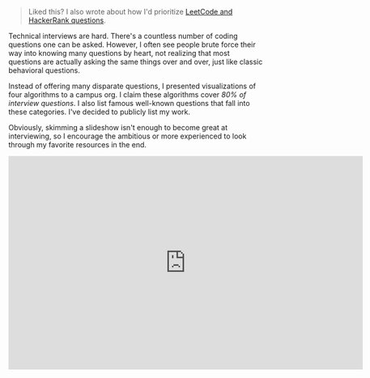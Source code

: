 <Helmet>
    <title>Jeremy Aguilon | Visualizing Four Key Technical Interview Algorithms</title>
    <meta name="description" content="An interactive way to learn crucial interview algorithms and data structures" />
    <meta name="keywords" content="software engineering, jeremy aguilon, technical interviews, coding, interviews, algorithms, data structures" />
</Helmet>

> Liked this? I also wrote about how I'd prioritize 
  [LeetCode and HackerRank questions](/blog/ranking_interview_questions_by_cram_score).

Technical interviews are hard. There's a countless number of coding questions one can be asked.
However, I often see people brute force their way into knowing many questions by heart,
not realizing that most questions are actually asking the same things over and over, just like
classic behavioral questions. 

Instead of offering many disparate questions, I presented 
visualizations of four algorithms to a campus org. I claim these algorithms cover _80%
of interview questions_. I also list  famous well-known questions that fall into these 
categories. I've decided to publicly list my work.

Obviously, skimming a slideshow isn't enough to become great at interviewing,
so I encourage the ambitious or more experienced to look through my favorite resources
in the end.

<iframe class="tech-interview-iframe" src="https://docs.google.com/presentation/d/e/2PACX-1vSY-OriRZ7PdCqefEzvl0OZ3zcQ19B0wD6gD-jakh6Vv5zJUUk4hl5V22UzsgMSWemQwpYWzk68prqb/embed?start=false&loop=false&delayms=10000" frameborder="0" width="700" height="422" allowfullscreen="true" mozallowfullscreen="true" webkitallowfullscreen="true"></iframe>
